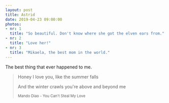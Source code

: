 ```yaml
---
layout: post
title: Astrid
date: 2019-04-23 09:00:00
photos:
- nr: 1
  title: "So beautiful. Don't know where she got the elven ears from."
- nr: 2
  title: "Love her!"
- nr: 3
  title: "Mikaela, the best mom in the world."
---
```


The best thing that ever happened to me.

> Honey I love you, like the summer falls
> 
> And the winter crawls you're above and beyond me
>
> <small>Mando Diao - You Can't Steal My Love</small>

